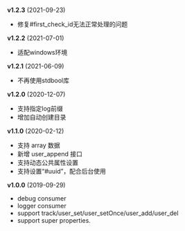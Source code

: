 **v1.2.3** (2021-09-23)
- 修复#first_check_id无法正常处理的问题

**v1.2.2** (2021-07-01)
- 适配windows环境

**v1.2.1** (2021-06-09)
- 不再使用stdbool库

**v1.2.0** (2020-12-07)
- 支持指定log前缀
- 增加自动创建目录

**v1.1.0** (2020-02-12)
- 支持 array 数据
- 新增 user_append 接口
- 支持动态公共属性设置
- 支持设置“#uuid”，配合后台使用

**v1.0.0** (2019-09-29)
- debug consumer
- logger consumer
- support track/user_set/user_setOnce/user_add/user_del
- support super properties.
